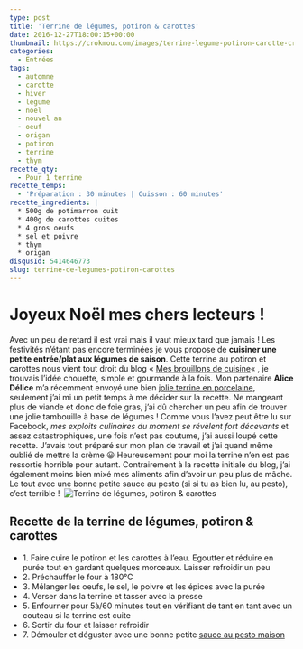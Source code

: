 ```yaml
---
type: post
title: 'Terrine de légumes, potiron & carottes'
date: 2016-12-27T18:00:15+00:00
thumbnail: https://crokmou.com/images/terrine-legume-potiron-carotte-crokmou-blog-cuisine-voyage-belgique-1.jpg
categories:
  - Entrées
tags:
  - automne
  - carotte
  - hiver
  - legume
  - noel
  - nouvel an
  - oeuf
  - origan
  - potiron
  - terrine
  - thym
recette_qty:
  - Pour 1 terrine
recette_temps:
  - 'Préparation : 30 minutes | Cuisson : 60 minutes'
recette_ingredients: |
  * 500g de potimarron cuit
  * 400g de carottes cuites
  * 4 gros oeufs
  * sel et poivre
  * thym
  * origan
disqusId: 5414646773
slug: terrine-de-legumes-potiron-carottes
---
```


# Joyeux Noël mes chers lecteurs !

Avec un peu de retard il est vrai mais il vaut mieux tard que jamais ! Les festivités n’étant pas encore terminées je vous propose de **cuisiner une petite entrée/plat aux légumes de saison**. Cette terrine au potiron et carottes nous vient tout droit du blog « [Mes brouillons de cuisine](http://cuisinebyana.canalblog.com/archives/2013/11/11/28392729.html)« , je trouvais l’idée chouette, simple et gourmande à la fois. Mon partenaire **Alice Délice** m’a récemment envoyé une bien [jolie terrine en porcelaine](https://www.alicedelice.com/grill-terrine/terrine-650-grs-presse-1012500.html), seulement j’ai mi un petit temps à me décider sur la recette. Ne mangeant plus de viande et donc de foie gras, j’ai dû chercher un peu afin de trouver une jolie tambouille à base de légumes ! Comme vous l’avez peut être lu sur Facebook, _mes exploits culinaires du moment se révèlent fort décevants_ et assez catastrophiques, une fois n’est pas coutume, j’ai aussi loupé cette recette. J’avais tout préparé sur mon plan de travail et j’ai quand même oublié de mettre la crème 😀 Heureusement pour moi la terrine n’en est pas ressortie horrible pour autant. Contrairement à la recette initiale du blog, j’ai également moins bien mixé mes aliments afin d’avoir un peu plus de mâche. Le tout avec une bonne petite sauce au pesto (si si tu as bien lu, au pesto), c’est terrible !  ![Terrine de légumes, potiron & carottes](https://crokmou.com/images/terrine-legume-potiron-carotte-crokmou-blog-cuisine-voyage-belgique_c0gffh.jpg)

## **Recette de la terrine de légumes, potiron & carottes**

* 1\. Faire cuire le potiron et les carottes à l’eau. Egoutter et réduire en purée tout en gardant quelques morceaux. Laisser refroidir un peu
* 2\. Préchauffer le four à 180°C
* 3\. Mélanger les oeufs, le sel, le poivre et les épices avec la purée
* 4\. Verser dans la terrine et tasser avec la presse
* 5\. Enfourner pour 5à/60 minutes tout en vérifiant de tant en tant avec un couteau si la terrine est cuite
* 6\. Sortir du four et laisser refroidir
* 7\. Démouler et déguster avec une bonne petite [sauce au pesto maison](http://www.crokmou.com/2013/07/pesto-au-basilic-al-genovese)